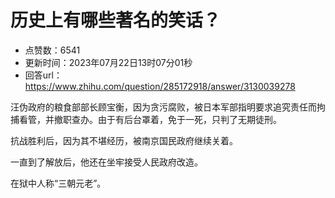 # 历史上有哪些著名的笑话？
- 点赞数：6541
- 更新时间：2023年07月22日13时07分01秒
- 回答url：https://www.zhihu.com/question/285172918/answer/3130039278
<body>
 <p data-pid="Aq6w9qGn">汪伪政府的粮食部部长顾宝衡，因为贪污腐败，被日本军部指明要求追究责任而拘捕看管，并撤职查办。由于有后台罩着，免于一死，只判了无期徒刑。</p>
 <p data-pid="RaxL_lN0">抗战胜利后，因为其不堪经历，被南京国民政府继续关着。</p>
 <p data-pid="X15vpLSy">一直到了解放后，他还在坐牢接受人民政府改造。</p>
 <p data-pid="S706N8im">在狱中人称“三朝元老”。</p>
</body>
